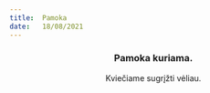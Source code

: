 ```yaml
---
title:  Pamoka
date:   18/08/2021
---
```


### <center>Pamoka kuriama.</center>
<center>Kviečiame sugrįžti vėliau.</center>